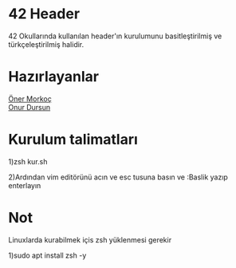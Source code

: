 # 42 Header

42 Okullarında kullanılan header'ın kurulumunu basitleştirilmiş ve türkçeleştirilmiş halidir.

# Hazırlayanlar

[Öner Morkoç](https://github.com/onermorkoc)</br>
[Onur Dursun](https://github.com/onur55-tr)

# Kurulum talimatları

1)zsh kur.sh

2)Ardından vim editörünü acın ve esc tusuna basın ve :Baslik yazıp enterlayın

# Not

Linuxlarda kurabilmek içis zsh yüklenmesi gerekir

1)sudo apt install zsh -y
